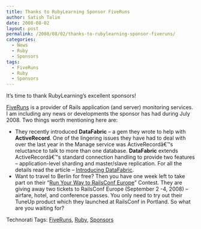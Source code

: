 ```yaml
---
title: Thanks to RubyLearning Sponsor FiveRuns
author: Satish Talim
date: 2008-08-02
layout: post
permalink: /2008/08/02/thanks-to-rubylearning-sponsor-fiveruns/
categories:
  - News
  - Ruby
  - Sponsors
tags:
  - FiveRuns
  - Ruby
  - Sponsors
---
```

<div>
  <p>
    It&#8217;s time to thank RubyLearning&#8217;s excellent sponsors!
  </p>
  
  <p>
    <a href="http://www.fiveruns.com/">FiveRuns</a> is a provider of Rails application (and server) monitoring services. I am including any news or developments the sponsor has had during July 2008. Two things worth mentioning here are:
  </p>
  
  <ul>
    <li>
      They recently introduced <strong>DataFabric</strong> &#8211; a gem they wrote to help with <strong>ActiveRecord</strong>. One of the lingering issues they have had to deal with over the last year in the Manage service was ActiveRecordâ€™s reluctance to talk to more than one database. <strong>DataFabric</strong> extends ActiveRecordâ€™s standard connection handling to provide two features &#8211; application-level sharding and master/slave replication. For all the details read the article &#8211; <a href="http://blog.fiveruns.com/2008/7/9/introducing-data_fabric">Introducing DataFabric</a>.
    </li>
    <li>
      Want to travel to Berlin for free? Then you have one week left to take part on their &#8220;<a href="http://blog.fiveruns.com/2008/7/10/run-your-way-to-railsconf-europe">Run Your Way to RailsConf Europe</a>&#8221; Contest. They are giving away two tickets to RailsConf Europe (September 2 -4, 2008) &#8211; airfare, hotel, and conference passes. You only need to try out their TuneUp product which they launched at RailsConf in Portland. So what are you waiting for?
    </li>
  </ul>
</div>

Technorati Tags: <a href="http://technorati.com/tag/FiveRuns" rel="tag">FiveRuns</a>, <a href="http://technorati.com/tag/Ruby" rel="tag">Ruby</a>, <a href="http://technorati.com/tag/Sponsors" rel="tag">Sponsors</a>
